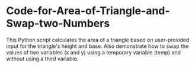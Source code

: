 # Code-for-Area-of-Triangle-and-Swap-two-Numbers
This Python script calculates the area of a triangle based on user-provided input for the triangle's height and base. Also demonstrate how to swap the values of two variables (x and y) using a temporary variable (temp) and without using a third variable. 
